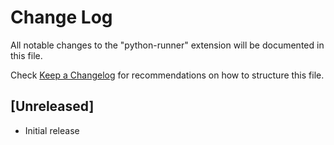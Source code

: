 # Change Log
All notable changes to the "python-runner" extension will be documented in this file.

Check [Keep a Changelog](http://keepachangelog.com/) for recommendations on how to structure this file.

## [Unreleased]
- Initial release